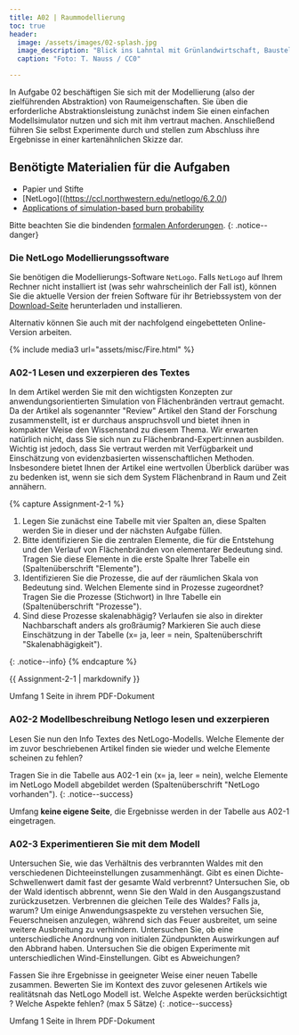 ```yaml
---
title: A02 | Raummodellierung
toc: true
header:
  image: /assets/images/02-splash.jpg
  image_description: "Blick ins Lahntal mit Grünlandwirtschaft, Baustelle für Stromtrassen und Regenbogen."
  caption: "Foto: T. Nauss / CC0"

---
```


In Aufgabe 02 beschäftigen Sie sich mit der Modellierung (also der zielführenden Abstraktion) von Raumeigenschaften. Sie üben die erforderliche Abstraktionsleistung zunächst indem Sie einen einfachen Modellsimulator nutzen und sich mit ihm vertraut machen. Anschließend führen Sie selbst Experimente durch und stellen zum Abschluss ihre Ergebnisse in einer kartenähnlichen Skizze dar.

## Benötigte Materialien für die Aufgaben
* Papier und Stifte
* [NetLogo]((https://ccl.northwestern.edu/netlogo/6.2.0/)
* [Applications of simulation-based burn probability](https://www.publish.csiro.au/wf/Fulltext/WF19069)

Bitte beachten Sie die bindenden [formalen Anforderungen](https://geomoer.github.io/moer-meko//unit00/unit00-03_assignments.html#formale-anforderungen).
{: .notice--danger}




### Die NetLogo Modellierungssoftware
Sie benötigen die Modellierungs-Software `NetLogo`. Falls `NetLogo` auf Ihrem Rechner nicht installiert ist (was sehr wahrscheinlich der Fall ist), können Sie die aktuelle Version der freien Software für ihr Betriebssystem von der [Download-Seite](https://ccl.northwestern.edu/netlogo/6.2.0/) herunterladen und installieren. 

Alternativ können Sie auch mit der  nachfolgend eingebetteten Online-Version arbeiten. 
  
{% include media3 url="assets/misc/Fire.html" %}

### A02-1 Lesen und exzerpieren des Textes

In dem Artikel werden Sie mit den wichtigsten Konzepten zur anwendungsorientierten Simulation von Flächenbränden vertraut gemacht. Da der Artikel als sogenannter "Review" Artikel den Stand der Forschung zusammenstellt, ist er durchaus anspruchsvoll und bietet ihnen in kompakter Weise den Wissenstand zu diesem Thema. Wir erwarten natürlich nicht, dass Sie sich nun zu Flächenbrand-Expert:innen ausbilden. Wichtig ist jedoch, dass Sie vertraut werden mit Verfügbarkeit und Einschätzung von evidenzbasierten wissenschaftlichen Methoden. Insbesondere bietet Ihnen der Artikel eine wertvollen Überblick darüber was zu bedenken ist, wenn sie sich dem System Flächenbrand in Raum und Zeit annähern. 

{% capture Assignment-2-1 %}
1. Legen Sie zunächst eine Tabelle mit vier Spalten an, diese Spalten werden Sie in dieser und der nächsten Aufgabe füllen.
1. Bitte identifizieren Sie die zentralen Elemente, die für die Entstehung und den Verlauf von Flächenbränden von elementarer Bedeutung sind. Tragen Sie diese Elemente in die erste Spalte Ihrer Tabelle ein (Spaltenüberschrift "Elemente").
1. Identifizieren Sie die Prozesse, die auf der räumlichen Skala von Bedeutung sind. Welchen Elemente sind in Prozesse zugeordnet? Tragen Sie die Prozesse (Stichwort) in Ihre Tabelle ein (Spaltenüberschrift "Prozesse").
1. Sind diese Prozesse skalenabhägig? Verlaufen sie also in direkter Nachbarschaft anders als großräumig? Markieren Sie auch diese Einschätzung in der Tabelle (x= ja, leer = nein, Spaltenüberschrift "Skalenabhägigkeit").

{: .notice--info}
{% endcapture %}
<div class="notice--success">
  {{ Assignment-2-1 | markdownify }}
</div> 

Umfang 1 Seite in ihrem PDF-Dokument

### A02-2 Modellbeschreibung Netlogo lesen und exzerpieren
Lesen Sie nun den Info Textes des NetLogo-Modells. Welche Elemente der im zuvor beschriebenen Artikel finden sie wieder und welche Elemente scheinen zu fehlen?

Tragen Sie in die Tabelle aus A02-1 ein (x= ja, leer = nein), welche Elemente im NetLogo Modell abgebildet werden (Spaltenüberschrift "NetLogo vorhanden"). 
{: .notice--success}

Umfang **keine eigene Seite**, die Ergebnisse werden in der Tabelle aus A02-1 eingetragen.

### A02-3 Experimentieren Sie mit dem Modell 

Untersuchen Sie, wie das Verhältnis des verbrannten Waldes mit den verschiedenen Dichteeinstellungen zusammenhängt. 
Gibt es einen Dichte-Schwellenwert damit fast der gesamte Wald verbrennt?
Untersuchen Sie, ob der Wald identisch abbrennt, wenn Sie den Wald in den Ausgangszustand zurückzusetzen. Verbrennen die gleichen Teile des Waldes? Falls ja, warum?
Um einige Anwendungsaspekte zu verstehen versuchen Sie, Feuerschneisen anzulegen, während sich das Feuer ausbreitet, um seine weitere Ausbreitung zu verhindern. 
Untersuchen Sie, ob eine unterschiedliche Anordnung von initialen Zündpunkten Auswirkungen auf den Abbrand haben.
Untersuchen Sie die obigen Experimente mit unterschiedlichen Wind-Einstellungen. Gibt es Abweichungen?

Fassen Sie ihre Ergebnisse in geeigneter Weise einer neuen Tabelle zusammen. Bewerten Sie im Kontext des zuvor gelesenen Artikels wie realitätsnah das NetLogo Modell ist. Welche Aspekte werden berücksichtigt
? Welche Aspekte fehlen? (max 5 Sätze)
{: .notice--success}

Umfang 1 Seite in Ihrem PDF-Dokument


